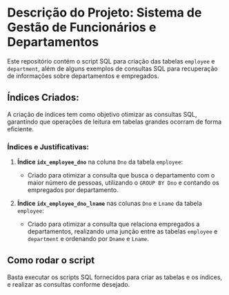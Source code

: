 # Descrição do Projeto: Sistema de Gestão de Funcionários e Departamentos

Este repositório contém o script SQL para criação das tabelas `employee` e `department`, além de alguns exemplos de consultas SQL para recuperação de informações sobre departamentos e empregados.

## Índices Criados:

A criação de índices tem como objetivo otimizar as consultas SQL, garantindo que operações de leitura em tabelas grandes ocorram de forma eficiente.

### Índices e Justificativas:

1. **Índice `idx_employee_dno`** na coluna `Dno` da tabela `employee`:
   - Criado para otimizar a consulta que busca o departamento com o maior número de pessoas, utilizando o `GROUP BY Dno` e contando os empregados por departamento.

2. **Índice `idx_employee_dno_lname`** nas colunas `Dno` e `Lname` da tabela `employee`:
   - Criado para otimizar a consulta que relaciona empregados a departamentos, realizando uma junção entre as tabelas `employee` e `department` e ordenando por `Dname` e `Lname`.

## Como rodar o script

Basta executar os scripts SQL fornecidos para criar as tabelas e os índices, e realizar as consultas conforme desejado.

